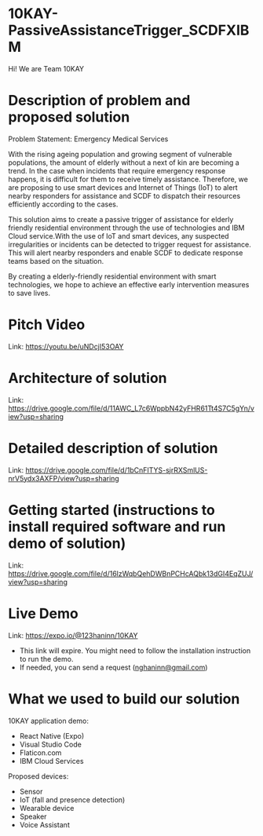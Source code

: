 # 10KAY-PassiveAssistanceTrigger_SCDFXIBM
Hi! We are Team 10KAY

# Description of problem and proposed solution
Problem Statement: Emergency Medical Services

With the rising ageing population and growing segment of vulnerable populations, the amount of elderly without a next of kin are becoming a trend. In the case when incidents that require emergency response happens, it is difficult for them to receive timely assistance. Therefore, we are proposing to use smart devices and Internet of Things (IoT) to alert nearby responders for assistance and SCDF to dispatch their resources efficiently according to the cases.

This solution aims to create a passive trigger of assistance for elderly friendly residential environment through the use of technologies and IBM Cloud service.With the use of IoT and smart devices, any suspected irregularities or incidents can be detected to trigger request for assistance. This will alert nearby responders and enable SCDF to dedicate response teams based on the situation.

By creating a elderly-friendly residential environment with smart technologies, we hope to achieve an effective early intervention measures to save lives.

# Pitch Video
Link: https://youtu.be/uNDcjI53OAY

# Architecture of solution
Link: https://drive.google.com/file/d/11AWC_L7c6WppbN42yFHR61Tt4S7C5gYn/view?usp=sharing

# Detailed description of solution
Link: https://drive.google.com/file/d/1bCnFITYS-sjrRXSmlUS-nrV5ydx3AXFP/view?usp=sharing

# Getting started (instructions to install required software and run demo of solution)
Link: https://drive.google.com/file/d/16lzWqbQehDWBnPCHcAQbk13dGI4EqZUJ/view?usp=sharing

# Live Demo 
Link: https://expo.io/@123haninn/10KAY
- This link will expire. You might need to follow the installation instruction to run the demo.
- If needed, you can send a request (nghaninn@gmail.com)

# What we used to build our solution

10KAY application demo:
- React Native (Expo)
- Visual Studio Code
- Flaticon.com
- IBM Cloud Services

Proposed devices:
- Sensor
- IoT (fall and presence detection)
- Wearable device
- Speaker
- Voice Assistant
